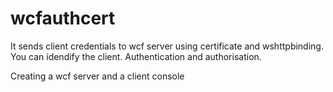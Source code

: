 # wcfauthcert
It sends client credentials to wcf server using certificate and wshttpbinding. You can idendify the client. Authentication and authorisation.

Creating a wcf server and a client console
